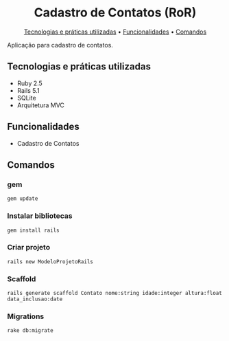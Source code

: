 <h1 align="center">
  Cadastro de Contatos (RoR)
</h1>
<p align="center">
  <a href="#tecnologias-e-práticas-utilizadas">Tecnologias e práticas utilizadas</a> •
  <a href="#funcionalidades">Funcionalidades</a> •
  <a href="#comandos">Comandos</a>
</p>

Aplicação para cadastro de contatos.

## Tecnologias e práticas utilizadas
- Ruby 2.5
- Rails 5.1
- SQLite
- Arquitetura MVC

## Funcionalidades
- Cadastro de Contatos

## Comandos

### gem
```
gem update
```

### Instalar bibliotecas
```
gem install rails
```

### Criar projeto
```
rails new ModeloProjetoRails
```

### Scaffold
```
rails generate scaffold Contato nome:string idade:integer altura:float data_inclusao:date
```

### Migrations
```
rake db:migrate
```
